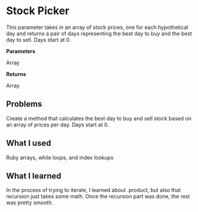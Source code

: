 # Stock Picker
This parameter takes in an array of stock prices, one for each hypothetical day and returns a pair of days representing the best day to buy and the best day to sell. Days start at 0.

**Parameters**

Array

**Returns**

Array

Problems
-
Create a method that calculates the best day to buy and sell stock based on an array of prices per day. Days start at 0.

What I used
-
Ruby arrays, while loops, and index lookups

What I learned
-
In the process of trying to iterate, I learned about .product, but also that recursion just takes some
math. Once the recursion part was done, the rest was pretty smooth.
